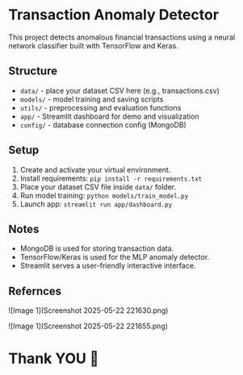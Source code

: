 # Transaction Anomaly Detector

This project detects anomalous financial transactions using a neural network classifier built with TensorFlow and Keras.

## Structure

- `data/` - place your dataset CSV here (e.g., transactions.csv)
- `models/` - model training and saving scripts
- `utils/` - preprocessing and evaluation functions
- `app/` - Streamlit dashboard for demo and visualization
- `config/` - database connection config (MongoDB)

## Setup

1. Create and activate your virtual environment.
2. Install requirements: `pip install -r requirements.txt`
3. Place your dataset CSV file inside `data/` folder.
4. Run model training: `python models/train_model.py`
5. Launch app: `streamlit run app/dashboard.py`

## Notes

- MongoDB is used for storing transaction data.
- TensorFlow/Keras is used for the MLP anomaly detector.
- Streamlit serves a user-friendly interactive interface.

## Refernces 

![Image 1](Screenshot 2025-05-22 221630.png)

![Image 1](Screenshot 2025-05-22 221655.png)


# Thank YOU 🫶
